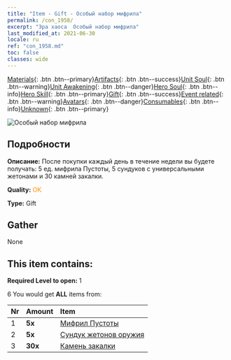 ```yaml
---
title: "Item - Gift - Особый набор мифрила"
permalink: /con_1958/
excerpt: "Эра хаоса  Особый набор мифрила"
last_modified_at: 2021-06-30
locale: ru
ref: "con_1958.md"
toc: false
classes: wide
---
```

 [Materials](/ItemsRU/){: .btn .btn--primary}[Artifacts](/ItemsRU/Artifacts/){: .btn .btn--success}[Unit Soul](/ItemsRU/UnitSoul/){: .btn .btn--warning}[Unit Awakening](/ItemsRU/UnitAwakening/){: .btn .btn--danger}[Hero Soul](/ItemsRU/HeroSoul/){: .btn .btn--info}[Hero Skill](/ItemsRU/HeroSkill/){: .btn .btn--primary}[Gift](/ItemsRU/Gift/){: .btn .btn--success}[Event related](/ItemsRU/Events/){: .btn .btn--warning}[Avatars](/ItemsRU/Avatars/){: .btn .btn--danger}[Consumables](/ItemsRU/Consumables/){: .btn .btn--info}[Unknown](/ItemsRU/Unknown/){: .btn .btn--primary}

 ![Особый набор мифрила](/images/t/i_907583.png)

## Подробности
 **Описание:** После покупки каждый день в течение недели вы будете получать: 5 ед. мифрила Пустоты, 5 сундуков с универсальными жетонами и 30 камней закалки.

 **Quality:** <span style="color: #FF8C00">OK</span>

 **Type:** Gift

## Gather

  None

## This item contains:

 **Required Level to open:** 1

 6 You would get **ALL** items  from:

  | Nr | Amount |     Item    |
  |:---|:-------|:------------|
  | 1 |  **5x** | [Мифрил Пустоты](/ItemsRU/con_817/) |  | 
  | 2 |  **5x** | [Сундук жетонов оружия](/ItemsRU/con_1367/) |  | 
  | 3 |  **30x** | [Камень закалки](/ItemsRU/con_814/) |  | 
